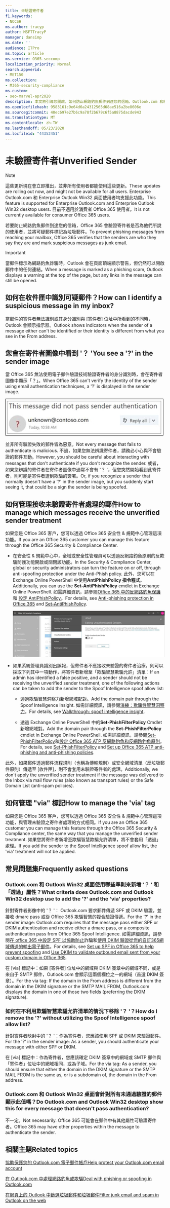 ```yaml
---
title: 未驗證寄件者
f1.keywords:
- NOCSH
ms.author: tracyp
author: MSFTTracyP
manager: dansimp
ms.date: ''
audience: ITPro
ms.topic: article
ms.service: O365-seccomp
localization_priority: Normal
search.appverid:
- MET150
ms.collection:
- M365-security-compliance
ms.custom:
- seo-marvel-apr2020
description: 本文將引導您開啟，如何防止網路釣魚郵件到達您的信箱、Outlook.com 和網頁型 Outlook。
ms.openlocfilehash: 9583161c9e64d6a24312565d68ae516a2be8606e
ms.sourcegitcommit: 40ec697e27b6c9a78f2b679c6f5a8875dacde943
ms.translationtype: MT
ms.contentlocale: zh-TW
ms.lasthandoff: 05/23/2020
ms.locfileid: "44352451"
---
```

# <a name="unverified-sender"></a><span data-ttu-id="573e3-103">未驗證寄件者</span><span class="sxs-lookup"><span data-stu-id="573e3-103">Unverified Sender</span></span>

> [!NOTE]
> <span data-ttu-id="573e3-104">這些更新現在會立即推出，並非所有使用者都能使用這些更新。</span><span class="sxs-lookup"><span data-stu-id="573e3-104">These updates are rolling out now, and might not be available for all users.</span></span> <span data-ttu-id="573e3-105">Enterprise Outlook.com 和 Enterprise Outlook Win32 桌面使用者均支援此功能。</span><span class="sxs-lookup"><span data-stu-id="573e3-105">This feature is supported for Enterprise Outlook.com and Enterprise Outlook Win32 desktop users.</span></span> <span data-ttu-id="573e3-106">目前不適用於消費者 Office 365 使用者。</span><span class="sxs-lookup"><span data-stu-id="573e3-106">It is not currently available for consumer Office 365 users.</span></span>

<span data-ttu-id="573e3-107">若要防止網路釣魚郵件到達您的信箱，Office 365 會驗證寄件者是否為他們所說的使用者，並將可疑郵件標記為垃圾郵件。</span><span class="sxs-lookup"><span data-stu-id="573e3-107">To prevent phishing messages from reaching your mailbox, Office 365 verifies that the senders are who they say they are and mark suspicious messages as junk email.</span></span>

> [!IMPORTANT]
> <span data-ttu-id="573e3-108">當郵件標示為網路釣魚詐騙時，Outlook 會在頁面頂端顯示警告，但仍然可以開啟郵件中的任何連結。</span><span class="sxs-lookup"><span data-stu-id="573e3-108">When a message is marked as a phishing scam, Outlook displays a warning at the top of the page, but any links in the message can still be opened.</span></span>

## <a name="how-can-i-identify-a-suspicious-message-in-my-inbox"></a><span data-ttu-id="573e3-109">如何在收件匣中識別可疑郵件？</span><span class="sxs-lookup"><span data-stu-id="573e3-109">How can I identify a suspicious message in my inbox?</span></span>

<span data-ttu-id="573e3-110">當郵件的寄件者無法識別或其身分識別與 [寄件者] 位址中所看到的不同時，Outlook 會顯示指示器。</span><span class="sxs-lookup"><span data-stu-id="573e3-110">Outlook shows indicators when the sender of a message either can't be identified or their identity is different from what you see in the From address.</span></span>

## <a name="you-see-a--in-the-sender-image"></a><span data-ttu-id="573e3-111">您會在寄件者圖像中看到 '？ '</span><span class="sxs-lookup"><span data-stu-id="573e3-111">You see a '?' in the sender image</span></span>

<span data-ttu-id="573e3-112">當 Office 365 無法使用電子郵件驗證技術驗證寄件者的身分識別時，會在寄件者圖像中顯示「？」。</span><span class="sxs-lookup"><span data-stu-id="573e3-112">When Office 365 can't verify the identity of the sender using email authentication techniques, a '?' is displayed in the sender image.</span></span>

![郵件未通過驗證](../../media/message-did-not-pass-verification.jpg)

<span data-ttu-id="573e3-114">並非所有驗證失敗的郵件皆為惡意。</span><span class="sxs-lookup"><span data-stu-id="573e3-114">Not every message that fails to authenticate is malicious.</span></span> <span data-ttu-id="573e3-115">不過，如果您無法辨識寄件者，請務必小心與不會驗證的郵件互動。</span><span class="sxs-lookup"><span data-stu-id="573e3-115">However, you should be careful about interacting with messages that don't authenticate if you don't recognize the sender.</span></span> <span data-ttu-id="573e3-116">或者，如果您辨識的寄件者在寄件者圖像中通常不會有 '？ '，但您突然開始看到此寄件者，則可能是寄件者遭到欺騙的簽署。</span><span class="sxs-lookup"><span data-stu-id="573e3-116">Or, if you recognize a sender that normally doesn't have a '?' in the sender image, but you suddenly start seeing it, that could be a sign the sender is being spoofed.</span></span>

## <a name="how-to-manage-which-messages-receive-the-unverified-sender-treatment"></a><span data-ttu-id="573e3-117">如何管理接收未驗證寄件者處理的郵件</span><span class="sxs-lookup"><span data-stu-id="573e3-117">How to manage which messages receive the unverified sender treatment</span></span> 

<span data-ttu-id="573e3-118">如果您是 Office 365 客戶，您可以透過 Office 365 安全性 & 規範中心管理這項功能。</span><span class="sxs-lookup"><span data-stu-id="573e3-118">If you are an Office 365 customer you can manage this feature through the Office 365 Security & Compliance Center.</span></span>

- <span data-ttu-id="573e3-119">在安全性 & 規範中心中，全域或安全性管理員可以透過反網路釣魚原則的反欺騙防護功能開啟或關閉該功能。</span><span class="sxs-lookup"><span data-stu-id="573e3-119">In the Security & Compliance Center, global or security administrators can turn the feature on or off, through anti-spoofing protection under the Anti-Phish policy.</span></span> <span data-ttu-id="573e3-120">此外，您可以在 Exchange Online PowerShell 中使用**AntiPhishPolicy 指令程式**。</span><span class="sxs-lookup"><span data-stu-id="573e3-120">Additionally, you can use the **Set-AntiPhishPolicy** cmdlet in Exchange Online PowerShell.</span></span> <span data-ttu-id="573e3-121">如需詳細資訊，請參閱[Office 365 中的反網路釣魚保護](anti-phishing-protection.md)和 [設定 AntiPhishPolicy](https://docs.microsoft.com/powershell/module/exchange/set-antiphishpolicy)。</span><span class="sxs-lookup"><span data-stu-id="573e3-121">For details, see [Anti-phishing protection in Office 365](anti-phishing-protection.md) and [Set-AntiPhishPolicy](https://docs.microsoft.com/powershell/module/exchange/set-antiphishpolicy).</span></span>

    ![編輯圖形介面中未經驗證的寄件者。](../../media/unverified-sender-article-editing-unauthenticated-senders.jpg)

- <span data-ttu-id="573e3-123">如果系統管理員識別出誤報，但寄件者不應接收未驗證的寄件者治療，則可以採取下列其中一項動作，將寄件者新增至「欺騙智慧欺騙允許」清單：</span><span class="sxs-lookup"><span data-stu-id="573e3-123">If an admin has identified a false positive, and a sender should not be receiving the unverified sender treatment, one of the following actions can be taken to add the sender to the Spoof Intelligence spoof allow list:</span></span>

  - <span data-ttu-id="573e3-124">透過欺騙智慧洞察力新增網域配對。</span><span class="sxs-lookup"><span data-stu-id="573e3-124">Add the domain pair through the Spoof Intelligence Insight.</span></span> <span data-ttu-id="573e3-125">如需詳細資訊，請參閱[演練：欺騙性智慧洞察力](walkthrough-spoof-intelligence-insight.md)。</span><span class="sxs-lookup"><span data-stu-id="573e3-125">For details, see [Walkthrough: spoof intelligence insight](walkthrough-spoof-intelligence-insight.md).</span></span>

  - <span data-ttu-id="573e3-126">透過 Exchange Online PowerShell 中的**Set-PhishFilterPolicy** Cmdlet 新增網域對。</span><span class="sxs-lookup"><span data-stu-id="573e3-126">Add the domain pair through the **Set-PhishFilterPolicy** cmdlet in Exchange Online PowerShell.</span></span> <span data-ttu-id="573e3-127">如需詳細資訊，請參閱[Set-PhishFilterPolicy](https://docs.microsoft.com/powershell/module/exchange/set-phishfilterpolicy)和[設定 Office 365 ATP 反網路釣魚和反網路釣魚原則](set-up-anti-phishing-policies.md)。</span><span class="sxs-lookup"><span data-stu-id="573e3-127">For details, see [Set-PhishFilterPolicy](https://docs.microsoft.com/powershell/module/exchange/set-phishfilterpolicy) and [Set up Office 365 ATP anti-phishing and anti-phishing policies](set-up-anti-phishing-policies.md).</span></span>

<span data-ttu-id="573e3-128">此外，如果郵件透過郵件流程規則（也稱為傳輸規則）或安全網域清單（反垃圾郵件原則）傳遞至 [收件匣]，則不會套用未驗證寄件者的處理。</span><span class="sxs-lookup"><span data-stu-id="573e3-128">Additionally, we don't apply the unverified sender treatment if the message was delivered to the Inbox via mail flow rules (also known as transport rules) or the Safe Domain List (anti-spam policies).</span></span>

## <a name="how-to-manage-the-via-tag"></a><span data-ttu-id="573e3-129">如何管理 "via" 標記</span><span class="sxs-lookup"><span data-stu-id="573e3-129">How to manage the 'via' tag</span></span> 

<span data-ttu-id="573e3-130">如果您是 Office 365 客戶，您可以透過 Office 365 安全性 & 規範中心管理這項功能，與管理未驗證之寄件者處理的方式相同。</span><span class="sxs-lookup"><span data-stu-id="573e3-130">If you are an Office 365 customer you can manage this feature through the Office 365 Security & Compliance center, the same way that you manage the unverified sender treatment.</span></span> <span data-ttu-id="573e3-131">如果您將寄件者新增至欺騙智慧欺騙允許清單，將不會套用「透過」處理。</span><span class="sxs-lookup"><span data-stu-id="573e3-131">If you add the sender to the Spoof Intelligence spoof allow list, the 'via' treatment will not be applied.</span></span>

## <a name="frequently-asked-questions"></a><span data-ttu-id="573e3-132">常見問題集</span><span class="sxs-lookup"><span data-stu-id="573e3-132">Frequently asked questions</span></span>

### <a name="what-criteria-does-outlookcom-and-outlook-win32-desktop-use-to-add-the--and-the-via-properties"></a><span data-ttu-id="573e3-133">Outlook.com 和 Outlook Win32 桌面使用哪些準則來新增 '？ ' 和「透過」屬性？</span><span class="sxs-lookup"><span data-stu-id="573e3-133">What criteria does Outlook.com and Outlook Win32 desktop use to add the '?' and the 'via' properties?</span></span>

<span data-ttu-id="573e3-134">針對寄件者影像中的 '？ '： Outlook.com 要求郵件傳遞 SPF 或 DKIM 驗證，並接收 dmarc pass 或從 Office 365 欺騙智慧的複合驗證傳遞。</span><span class="sxs-lookup"><span data-stu-id="573e3-134">For the '?' in the sender image:  Outlook.com requires that the message pass either SPF or DKIM authentication and receive either a dmarc pass, or a composite authentication pass from Office 365 Spoof Intelligence.</span></span> <span data-ttu-id="573e3-135">如需詳細資訊，請參閱[在 office 365 中設定 SPF 以協助防止](set-up-spf-in-office-365-to-help-prevent-spoofing.md)詐騙和[使用 DKIM 驗證從您的自訂365網域傳送的輸出電子郵件](use-dkim-to-validate-outbound-email.md)。</span><span class="sxs-lookup"><span data-stu-id="573e3-135">For details, see [Set up SPF in Office 365 to help prevent spoofing](set-up-spf-in-office-365-to-help-prevent-spoofing.md) and [Use DKIM to validate outbound email sent from your custom domain in Office 365](use-dkim-to-validate-outbound-email.md).</span></span>

<span data-ttu-id="573e3-136">在 [via] 標記中：如果 [寄件者] 位址中的網域與 DKIM 簽章中的網域不同，或是來自于 SMTP 郵件，Outlook.com 會顯示這兩個欄位之一的網域（首選 DKIM 簽章）。</span><span class="sxs-lookup"><span data-stu-id="573e3-136">For the via tag: If the domain in the From address is different from the domain in the DKIM signature or the SMTP MAIL FROM, Outlook.com displays the domain in one of those two fields (preferring the DKIM signature).</span></span>

### <a name="how-do-i-remove-the--without-utilizing-the-spoof-intelligence-spoof-allow-list"></a><span data-ttu-id="573e3-137">如何在不利用欺騙智慧欺騙允許清單的情況下移除 '？ '？</span><span class="sxs-lookup"><span data-stu-id="573e3-137">How do I remove the '?' without utilizing the Spoof Intelligence spoof allow list?</span></span>

<span data-ttu-id="573e3-138">針對寄件者映射中的 '？ '：作為寄件者，您應該使用 SPF 或 DKIM 來驗證郵件。</span><span class="sxs-lookup"><span data-stu-id="573e3-138">For the '?' in the sender image: As a sender, you should authenticate your message with either SPF or DKIM.</span></span>

<span data-ttu-id="573e3-139">在 [via] 標記中：作為寄件者，您應該確定 DKIM 簽章中的網域或 SMTP 郵件與「寄件者」位址中的網域相同，或為子域。</span><span class="sxs-lookup"><span data-stu-id="573e3-139">For the via tag: As a sender, you should ensure that either the domain in the DKIM signature or the SMTP MAIL FROM is the same as, or is a subdomain of, the domain in the From address.</span></span>

### <a name="do-outlookcom-and-outlook-win32-desktop-show-this-for-every-message-that-doesnt-pass-authentication"></a><span data-ttu-id="573e3-140">Outlook.com 和 Outlook Win32 桌面會針對所有未通過驗證的郵件顯示此值嗎？</span><span class="sxs-lookup"><span data-stu-id="573e3-140">Do Outlook.com and Outlook Win32 desktop show this for every message that doesn't pass authentication?</span></span>

<span data-ttu-id="573e3-141">不一定。</span><span class="sxs-lookup"><span data-stu-id="573e3-141">Not necessarily.</span></span> <span data-ttu-id="573e3-142">Office 365 可能會在郵件中有其他屬性可驗證寄件者。</span><span class="sxs-lookup"><span data-stu-id="573e3-142">Office 365 may have other properties within the message to authenticate the sender.</span></span>

## <a name="related-topics"></a><span data-ttu-id="573e3-143">相關主題</span><span class="sxs-lookup"><span data-stu-id="573e3-143">Related topics</span></span>

[<span data-ttu-id="573e3-144">協助保護您的 Outlook.com 電子郵件帳戶</span><span class="sxs-lookup"><span data-stu-id="573e3-144">Help protect your Outlook.com email account</span></span>](https://support.microsoft.com/en-us/office/help-protect-your-outlook-com-email-account-a4f20fc5-4307-4ece-8231-6d4d4bd8a9ba)

[<span data-ttu-id="573e3-145">在 Outlook.com 中處理網路釣魚或欺騙</span><span class="sxs-lookup"><span data-stu-id="573e3-145">Deal with phishing or spoofing in Outlook.com</span></span>](https://support.office.com/article/0d882ea5-eedc-4bed-aebc-079ffa1105a3)

[<span data-ttu-id="573e3-146">在網頁上的 Outlook 中篩選垃圾郵件和垃圾郵件</span><span class="sxs-lookup"><span data-stu-id="573e3-146">Filter junk email and spam in Outlook on the web</span></span>](https://support.office.com/article/db786e79-54e2-40cc-904f-d89d57b7f41d)

